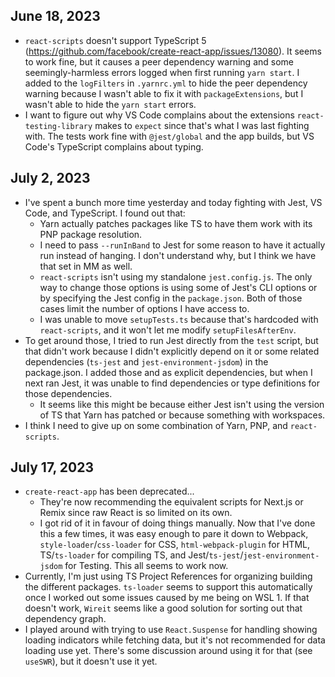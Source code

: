 ## June 18, 2023

-   `react-scripts` doesn't support TypeScript 5 (https://github.com/facebook/create-react-app/issues/13080). It seems to work fine, but it causes a peer dependency warning and some seemingly-harmless errors logged when first running `yarn start`. I added to the `logFilters` in `.yarnrc.yml` to hide the peer dependency warning because I wasn't able to fix it with `packageExtensions`, but I wasn't able to hide the `yarn start` errors.
-   I want to figure out why VS Code complains about the extensions `react-testing-library` makes to `expect` since that's what I was last fighting with. The tests work fine with `@jest/global` and the app builds, but VS Code's TypeScript complains about typing.

## July 2, 2023

-   I've spent a bunch more time yesterday and today fighting with Jest, VS Code, and TypeScript. I found out that:
    -   Yarn actually patches packages like TS to have them work with its PNP package resolution.
    -   I need to pass `--runInBand` to Jest for some reason to have it actually run instead of hanging. I don't understand why, but I think we have that set in MM as well.
    -   `react-scripts` isn't using my standalone `jest.config.js`. The only way to change those options is using some of Jest's CLI options or by specifying the Jest config in the `package.json`. Both of those cases limit the number of options I have access to.
    -   I was unable to move `setupTests.ts` because that's hardcoded with `react-scripts`, and it won't let me modify `setupFilesAfterEnv`.
-   To get around those, I tried to run Jest directly from the `test` script, but that didn't work because I didn't explicitly depend on it or some related dependencies (`ts-jest` and `jest-environment-jsdom`) in the package.json. I added those and as explicit dependencies, but when I next ran Jest, it was unable to find dependencies or type definitions for those dependencies.
    -   It seems like this might be because either Jest isn't using the version of TS that Yarn has patched or because something with workspaces.
-   I think I need to give up on some combination of Yarn, PNP, and `react-scripts`.

## July 17, 2023

-   `create-react-app` has been deprecated...
    -   They're now recommending the equivalent scripts for Next.js or Remix since raw React is so limited on its own.
    -   I got rid of it in favour of doing things manually. Now that I've done this a few times, it was easy enough to pare it down to Webpack, `style-loader`/`css-loader` for CSS, `html-webpack-plugin` for HTML, TS/`ts-loader` for compiling TS, and Jest/`ts-jest`/`jest-environment-jsdom` for Testing. This all seems to work now.
-   Currently, I'm just using TS Project References for organizing building the different packages. `ts-loader` seems to support this automatically once I worked out some issues caused by me being on WSL 1. If that doesn't work, `Wireit` seems like a good solution for sorting out that dependency graph.
-   I played around with trying to use `React.Suspense` for handling showing loading indicators while fetching data, but it's not recommended for data loading use yet. There's some discussion around using it for that (see `useSWR`), but it doesn't use it yet.
